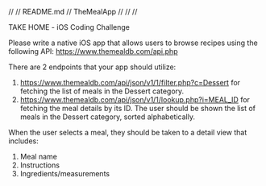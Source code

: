 //
//  README.md
//  TheMealApp
//
//
//

TAKE HOME - iOS Coding Challenge

Please write a native iOS app that allows users to browse recipes using the following API:
https://www.themealdb.com/api.php

There are 2 endpoints that your app should utilize:
1. https://www.themealdb.com/api/json/v1/1/filter.php?c=Dessert for fetching the list of meals in the Dessert category.
2. https://www.themealdb.com/api/json/v1/1/lookup.php?i=MEAL_ID for fetching the meal details by its ID. The user should be shown the list of meals in the Dessert category, sorted alphabetically.

When the user selects a meal, they should be taken to a detail view that includes:
1. Meal name
2. Instructions
3. Ingredients/measurements
